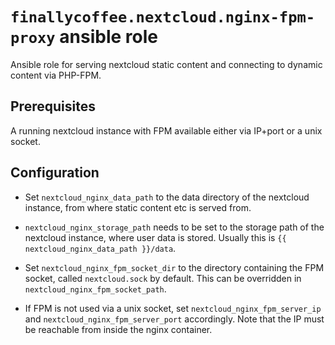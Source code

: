 # `finallycoffee.nextcloud.nginx-fpm-proxy` ansible role

Ansible role for serving nextcloud static content and connecting to dynamic content via PHP-FPM.

## Prerequisites

A running nextcloud instance with FPM available either via IP+port or a unix socket.

## Configuration

- Set `nextcloud_nginx_data_path` to the data directory of the nextcloud instance,
  from where static content etc is served from.

- `nextcloud_nginx_storage_path` needs to be set to the storage path of the nextcloud
  instance, where user data is stored. Usually this is `{{ nextcloud_nginx_data_path }}/data`.

- Set `nextcloud_nginx_fpm_socket_dir` to the directory containing the FPM socket,
  called `nextcloud.sock` by default. This can be overridden in `nextcloud_nginx_fpm_socket_path`.

- If FPM is not used via a unix socket, set `nextcloud_nginx_fpm_server_ip` and
  `nextcloud_nginx_fpm_server_port` accordingly. Note that the IP must be reachable
  from inside the nginx container.
